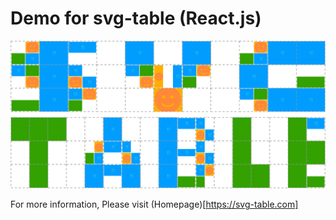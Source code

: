 # Demo for svg-table (React.js)

![Logo](https://raw.githubusercontent.com/wootra/svg-table/main/packages/svg-table/logo.svg)

For more information, Please visit (Homepage)[https://svg-table.com]
